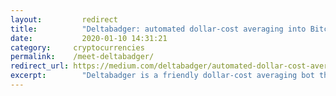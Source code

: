 ```yaml
---
layout: 	    redirect
title:  	    "Deltabadger: automated dollar-cost averaging into Bitcoin &#8629;"
date:   	    2020-01-10 14:31:21
category: 	  cryptocurrencies
permalink:    /meet-deltabadger/
redirect_url: https://medium.com/deltabadger/automated-dollar-cost-averaging-into-bitcoin-is-here-meet-deltabadger-ab8440c0e603
excerpt:	    "Deltabadger is a friendly dollar-cost averaging bot that works with cryptocurrency exchanges. It automates the process in a set-and-forget manner. At the moment, it supports Kraken and Bitbay (with Polish users in mind). It’s easy to set up, sends notifications when something goes wrong. It also offers a simple chart and CSV export fo those who enjoy looking at how their investment performs over time, because who doesn’t?"
---
```

